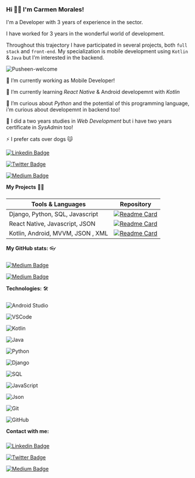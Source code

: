 ### Hi 👋🏻 I'm Carmen Morales!

I'm a Developer with 3 years of experience in the sector.

I have worked for 3 years in the wonderful world of development.

Throughout this trajectory I have participated in several projects, both `full stack` and `front-end`. My specialization is mobile development using `Kotlin` & `Java` but I'm interested in the backend.

![Pusheen-welcome](https://i.pinimg.com/474x/f0/f7/46/f0f746550ba79a00b70af77ff690f23e--pusheen-gif-miraculous-ladybug.jpg)


🔭 I’m currently working as Mobile Developer!

🌱 I’m currently learning *React Native* & Android developemnt with *Kotlin*  
  
🦋 I’m curious about *Python* and the potential of this programming language, i'm curious about developemnt in backend too!
  
🍎 I did a two years studies in *Web Development* but i have two years certificate in *SysAdmin* too!
  
⚡ I prefer cats over dogs 😽  


[![Linkedin Badge](https://img.shields.io/badge/-LinkedIn-0e76a8?style=flat-square&logo=Linkedin&logoColor=white)](https://www.linkedin.com/in/carmenmoralesbonet/)

[![Twitter Badge](https://img.shields.io/badge/-Twitter-00acee?style=flat-square&logo=Twitter&logoColor=white)](https://twitter.com/_carmenmb_)

[![Medium Badge](https://img.shields.io/badge/medium-%2312100E.svg?&style=for-square&logo=medium&logoColor=white)](https://medium.com/@carmen.morales.bonet/)



**My Projects** 👩‍💻
###

| Tools & Languages | Repository |
| ------------- | ------------- |
| Django, Python, SQL, Javascript | [![Readme Card](https://github-readme-stats.vercel.app/api/pin/?username=carmenmoralesb&repo=django_project_covid_2019&theme=swift&show_icons=true)](https://github.com/carmenmoralesb/django_project_covid_2019)|
| React Native, Javascript, JSON  | [![Readme Card](https://github-readme-stats.vercel.app/api/pin/?username=carmenmoralesb&repo=react_native_example_app&theme=swift&show_icons=true)](https://github.com/carmenmoralesb/react_native_example_app)|
| Kotlin, Android, MVVM, JSON , XML  | [![Readme Card](https://github-readme-stats.vercel.app/api/pin/?username=carmenmoralesb&repo=kotlin_tarot_app&theme=swift&show_icons=true)](https://github.com/carmenmoralesb/kotlin_tarot_app)|


**My GitHub stats:** 👓
###

[![Medium Badge](https://github-readme-stats.vercel.app/api/top-langs/?username=carmenmoralesb&theme=swift&show_icons=true)](https://medium.com/@carmen.morales.bonet/)

[![Medium Badge](https://github-readme-stats.vercel.app/api?username=carmenmorales&theme=swift&show_icons=true)](https://medium.com/@carmen.morales.bonet/)



**Technologies:** 🛠
###

![Android Studio](https://img.shields.io/badge/Android_Studio-3DDC84?style=plastic&logo=android-studio&logoColor=white)

![VSCode](https://img.shields.io/badge/Visual_Studio_Code-0078D4?style=plastic&logo=visual%20studio%20code&logoColor=white)

![Kotlin](https://img.shields.io/badge/Kotlin-0095D5?&plastic&logo=kotlin&logoColor=white)

![Java](https://img.shields.io/badge/Java-ED8B00?style=plastic&logo=java&logoColor=white)

![Python](https://img.shields.io/badge/Python-3776AB?style=plastic&logo=python&logoColor=white)

![Django](https://img.shields.io/badge/Django-092E20?style=plastic&logo=django&logoColor=white)

![SQL](https://img.shields.io/badge/PostgreSQL-316192?style=palstic&logo=postgresql&logoColor=white)

![JavaScript](https://img.shields.io/badge/-JavaScript-F7DF1E?style=plastic&logo=JavaScript&logoColor=black)

![Json](https://img.shields.io/badge/json-5E5C5C?style=plastic&logo=json&logoColor=white)

![Git](https://img.shields.io/badge/-Git-F05032?style=plastic&logo=git&logoColor=white)

![GitHub](https://img.shields.io/badge/GitHub-100000?style=plastic&logo=github&logoColor=white)


**Contact with me:**

### 
[![Linkedin Badge](https://img.shields.io/badge/-LinkedIn-0e76a8?style=flat-square&logo=Linkedin&logoColor=white)](https://www.linkedin.com/in/carmenmoralesbonet/)

[![Twitter Badge](https://img.shields.io/badge/-Twitter-00acee?style=flat-square&logo=Twitter&logoColor=white)](https://twitter.com/_carmenmb_)

[![Medium Badge](https://img.shields.io/badge/medium-%2312100E.svg?&style=for-square&logo=medium&logoColor=white)](https://medium.com/@carmen.morales.bonet/)





